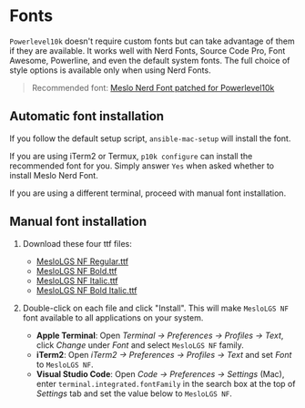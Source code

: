# Fonts

`Powerlevel10k` doesn't require custom fonts but can take advantage of them if they are available. It works well with Nerd Fonts, Source Code Pro, Font Awesome, Powerline, and even the default system fonts. The full choice of style options is available only when using Nerd Fonts.

> Recommended font: [Meslo Nerd Font patched for Powerlevel10k](https://github.com/romkatv/powerlevel10k#meslo-nerd-font-patched-for-powerlevel10k)

## Automatic font installation

If you follow the default setup script, `ansible-mac-setup` will install the font.

If you are using iTerm2 or Termux, `p10k configure` can install the recommended font for you. Simply answer `Yes` when asked whether to install Meslo Nerd Font.

If you are using a different terminal, proceed with manual font installation.

## Manual font installation

1. Download these four ttf files:
   * [MesloLGS NF Regular.ttf](../font/MesloLGS%20NF%20Regular.ttf)
   * [MesloLGS NF Bold.ttf](../font/MesloLGS%20NF%20Bold.ttf)
   * [MesloLGS NF Italic.ttf](../font/MesloLGS%20NF%20Italic.ttf)
   * [MesloLGS NF Bold Italic.ttf](../font/MesloLGS%20NF%20Bold%20Italic.ttf)

2. Double-click on each file and click "Install". This will make `MesloLGS NF` font available to all applications on your system.

   * **Apple Terminal**: Open *Terminal → Preferences → Profiles → Text*, click *Change* under *Font*
     and select `MesloLGS NF` family.
   * **iTerm2**: Open *iTerm2 → Preferences → Profiles → Text* and set *Font* to
     `MesloLGS NF`.
   * **Visual Studio Code**: Open *Code → Preferences → Settings* (Mac), enter `terminal.integrated.fontFamily` in the search box at
     the top of *Settings* tab and set the value below to `MesloLGS NF`.
